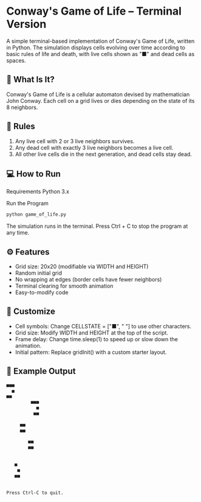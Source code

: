 # Conway's Game of Life – Terminal Version
A simple terminal-based implementation of Conway's Game of Life, written in Python.
The simulation displays cells evolving over time according to basic rules of life and death, with live cells shown as "■" and dead cells as spaces.

## 🧬 What Is It?
Conway's Game of Life is a cellular automaton devised by mathematician John Conway.
Each cell on a grid lives or dies depending on the state of its 8 neighbors.

## 📜 Rules
1. Any live cell with 2 or 3 live neighbors survives.
2. Any dead cell with exactly 3 live neighbors becomes a live cell.
3. All other live cells die in the next generation, and dead cells stay dead.

## 💻 How to Run
Requirements
Python 3.x

Run the Program
```bash
python game_of_life.py
```
The simulation runs in the terminal.
Press Ctrl + C to stop the program at any time.

## ⚙️ Features
- Grid size: 20x20 (modifiable via WIDTH and HEIGHT)
- Random initial grid
- No wrapping at edges (border cells have fewer neighbors)
- Terminal clearing for smooth animation
- Easy-to-modify code

## 🧩 Customize
- Cell symbols: Change CELLSTATE = ["■", " "] to use other characters.
- Grid size: Modify WIDTH and HEIGHT at the top of the script.
- Frame delay: Change time.sleep(1) to speed up or slow down the animation.
- Initial pattern: Replace gridInit() with a custom starter layout.

## 📸 Example Output
```bash
■■■                  
  ■                  
■■                   
         ■■■        
           ■        
          ■■        
                    
     ■■             
     ■■             
                    
        ■■          
        ■■          
                    
                    
   ■                 
    ■               
   ■■               
                    
                    
Press Ctrl-C to quit.
```